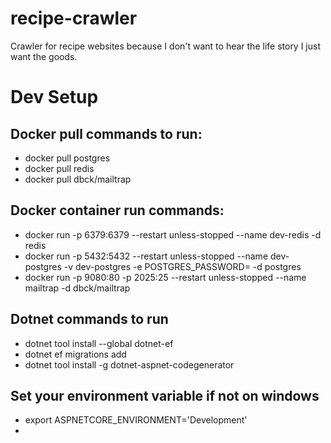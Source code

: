 # recipe-crawler
Crawler for recipe websites because I don't want to hear the life story I just want the goods.

# Dev Setup
## Docker pull commands to run:
- docker pull postgres
- docker pull redis
- docker pull dbck/mailtrap

## Docker container run commands:
- docker run -p 6379:6379  --restart unless-stopped  --name dev-redis -d redis
- docker run -p 5432:5432  --restart unless-stopped  --name dev-postgres -v dev-postgres -e POSTGRES_PASSWORD=<password> -d postgres
- docker run -p 9080:80 -p 2025:25  --restart unless-stopped  --name mailtrap -d dbck/mailtrap

## Dotnet commands to run
- dotnet tool install --global dotnet-ef
- dotnet ef migrations add <migration name>
- dotnet tool install -g dotnet-aspnet-codegenerator

## Set your environment variable if not on windows
- export ASPNETCORE_ENVIRONMENT='Development'
-